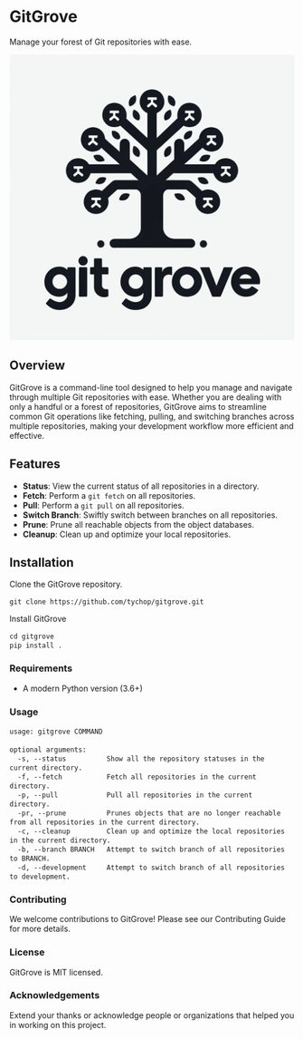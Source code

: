 # GitGrove

Manage your forest of Git repositories with ease.

![Logo](img/gitgrove.png)

## Overview

GitGrove is a command-line tool designed to help you manage and navigate through multiple Git repositories with ease. Whether you are dealing with only a handful or a forest of repositories, GitGrove aims to streamline common Git operations like fetching, pulling, and switching branches across multiple repositories, making your development workflow more efficient and effective.

## Features

- **Status**: View the current status of all repositories in a directory.
- **Fetch**: Perform a `git fetch` on all repositories.
- **Pull**: Perform a `git pull` on all repositories.
- **Switch Branch**: Swiftly switch between branches on all repositories.
- **Prune**: Prune all reachable objects from the object databases.
- **Cleanup**: Clean up and optimize your local repositories.

## Installation

Clone the GitGrove repository.

```shell
git clone https://github.com/tychop/gitgrove.git
```

Install GitGrove
```shell
cd gitgrove
pip install .
```

### Requirements

- A modern Python version (3.6+)

### Usage

```
usage: gitgrove COMMAND

optional arguments:
  -s, --status          Show all the repository statuses in the current directory.
  -f, --fetch           Fetch all repositories in the current directory.
  -p, --pull            Pull all repositories in the current directory.
  -pr, --prune          Prunes objects that are no longer reachable from all repositories in the current directory.
  -c, --cleanup         Clean up and optimize the local repositories in the current directory.
  -b, --branch BRANCH   Attempt to switch branch of all repositories to BRANCH.
  -d, --development     Attempt to switch branch of all repositories to development.
```

### Contributing

We welcome contributions to GitGrove! Please see our Contributing Guide for more details.

### License

GitGrove is MIT licensed.

### Acknowledgements

Extend your thanks or acknowledge people or organizations that helped you in working on this project.
